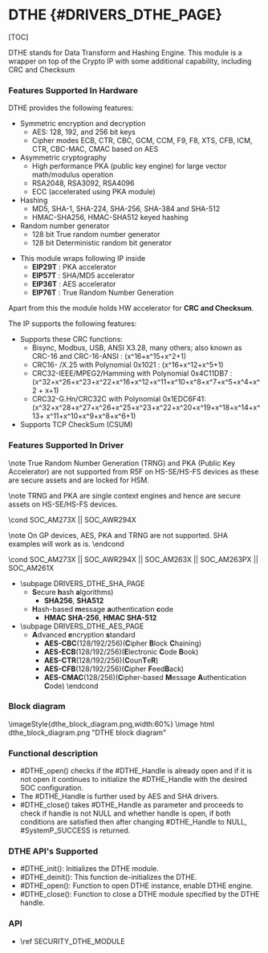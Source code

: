 # DTHE {#DRIVERS_DTHE_PAGE}
[TOC]

DTHE stands for Data Transform and Hashing Engine. This module is a wrapper
on top of the Crypto IP with some additional capability, including CRC and Checksum

### Features Supported In Hardware
DTHE provides the following features:

* Symmetric encryption and decryption
	* AES: 128, 192, and 256 bit keys
	* Cipher modes ECB, CTR, CBC, GCM, CCM, F9, F8, XTS, CFB, ICM, CTR,
      CBC-MAC, CMAC based on AES
* Asymmetric cryptography
	* High performance PKA (public key engine) for large vector math/modulus operation
	* RSA2048, RSA3092, RSA4096
	* ECC (accelerated using PKA module)
* Hashing
	* MD5, SHA-1, SHA-224, SHA-256, SHA-384 and SHA-512
	* HMAC-SHA256, HMAC-SHA512  keyed hashing
* Random number generator
	* 128 bit True random number generator
    * 128 bit Deterministic random bit generator

- This module wraps following IP inside
    - <b>EIP29T</b> : PKA accelerator
    - <b>EIP57T</b> : SHA/MD5 accelerator
    - <b>EIP36T</b> : AES accelerator
    - <b>EIP76T</b> : True Random Number Generation

Apart from this the module holds HW accelerator for <b>CRC and Checksum</b>.

The IP supports the following features:

*  Supports these CRC functions:
	- Bisync, Modbus, USB, ANSI X3.28, many others; also known as CRC-16 and CRC-16-ANSI :
(x^16+x^15+x^2+1)
	- CRC16- /X.25 with Polynomial 0x1021 : (x^16+x^12+x^5+1)
	- CRC32-IEEE/MPEG2/Hamming with Polynomial 0x4C11DB7 :
(x^32+x^26+x^23+x^22+x^16+x^12+x^11+x^10+x^8+x^7+x^5+x^4+x^2 + x+1)
 	- CRC32-G.Hn/CRC32C with Polynomial 0x1EDC6F41:
(x^32+x^28+x^27+x^26+x^25+x^23+x^22+x^20+x^19+x^18+x^14+x^13+ x^11+x^10+x^9+x^8+x^6+1)
*  Supports TCP CheckSum (CSUM)

### Features Supported In Driver
\note True Random Number Generation (TRNG) and PKA (Public Key Accelerator) are not supported from R5F on HS-SE/HS-FS devices as these are secure assets and are locked for HSM.

\note TRNG and PKA are single context engines and hence are secure assets on HS-SE/HS-FS devices.

\cond SOC_AM273X || SOC_AWR294X

\note On GP devices, AES, PKA and TRNG are not supported. SHA examples will work as is.
\endcond

\cond SOC_AM273X || SOC_AWR294X || SOC_AM263X || SOC_AM263PX || SOC_AM261X
- \subpage DRIVERS_DTHE_SHA_PAGE
	- <b>S</b>ecure <b>h</b>ash <b>a</b>lgorithms)
        - <b>SHA256</b>, <b>SHA512</b>
	- <b>H</b>ash-based <b>m</b>essage <b>a</b>uthentication <b>c</b>ode
        - <b>HMAC SHA-256</b>, <b>HMAC SHA-512</b>
- \subpage DRIVERS_DTHE_AES_PAGE
	- <b>A</b>dvanced <b>e</b>ncryption <b>s</b>tandard
        - <b>AES-CBC</b>(128/192/256)(<b>C</b>ipher <b>B</b>lock <b>C</b>haining)
        - <b>AES-ECB</b>(128/192/256)(<b>E</b>lectronic <b>C</b>ode <b>B</b>ook)
        - <b>AES-CTR</b>(128/192/256)(<b>C</b>oun<b>T</b>e<b>R</b>)
        - <b>AES-CFB</b>(128/192/256)(<b>C</b>ipher <b>F</b>eed<b>B</b>ack)
        - <b>AES-CMAC</b>(128/256)(<b>C</b>ipher-based <b>M</b>essage <b>A</b>uthentication <b>C</b>ode)
\endcond
### Block diagram

\imageStyle{dthe_block_diagram.png,width:60%}
\image html dthe_block_diagram.png "DTHE block diagram"

### Functional description
- #DTHE_open() checks if the #DTHE_Handle is already open and if it is not open it continues to initialize the #DTHE_Handle with the desired SOC configuration.
- The #DTHE_Handle is further used by AES and SHA drivers.
- #DTHE_close() takes #DTHE_Handle as parameter and proceeds to check if handle is not NULL and whether handle is open, if both conditions are satisfied then after changing #DTHE_Handle to NULL, #SystemP_SUCCESS is returned.



### DTHE API's Supported
- #DTHE_init(): Initializes the DTHE module.
- #DTHE_deinit(): This function de-initializes the DTHE.
- #DTHE_open(): Function to open DTHE instance, enable DTHE engine.
- #DTHE_close(): Function to close a DTHE module specified by the DTHE handle.

### API
- \ref SECURITY_DTHE_MODULE
